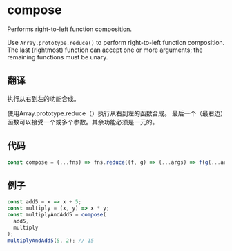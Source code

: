 # compose

Performs right-to-left function composition.

Use `Array.prototype.reduce()` to perform right-to-left function composition.
The last (rightmost) function can accept one or more arguments; the remaining functions must be unary.

## 翻译

执行从右到左的功能合成。

使用Array.prototype.reduce（）执行从右到左的函数合成。
最后一个（最右边）函数可以接受一个或多个参数。其余功能必须是一元的。

## 代码

```js
const compose = (...fns) => fns.reduce((f, g) => (...args) => f(g(...args)));
```

## 例子

```js
const add5 = x => x + 5;
const multiply = (x, y) => x * y;
const multiplyAndAdd5 = compose(
  add5,
  multiply
);
multiplyAndAdd5(5, 2); // 15
```
